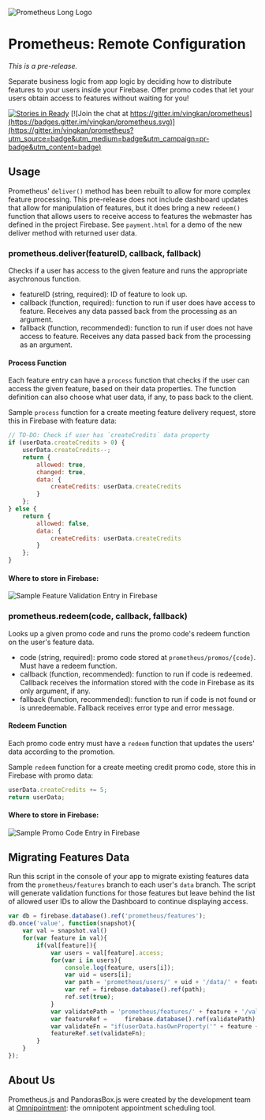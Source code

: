 ![Prometheus Long Logo](http://vingkan.github.io/prometheus/img/long-logo.png)

# Prometheus: Remote Configuration
_This is a pre-release._

Separate business logic from app logic by deciding how to distribute features to your users inside your Firebase. Offer promo codes that let your users obtain access to features without waiting for you!

[![Stories in Ready](https://badge.waffle.io/vingkan/prometheus.png?label=ready&title=Ready)](https://waffle.io/vingkan/prometheus) [![Join the chat at https://gitter.im/vingkan/prometheus](https://badges.gitter.im/vingkan/prometheus.svg)](https://gitter.im/vingkan/prometheus?utm_source=badge&utm_medium=badge&utm_campaign=pr-badge&utm_content=badge)

## Usage
Prometheus' `deliver()` method has been rebuilt to allow for more complex feature processing. This pre-release does not include dashboard updates that allow for manipulation of features, but it does bring a new `redeem()` function that allows users to receive access to features the webmaster has defined in the project Firebase. See `payment.html` for a demo of the new deliver method with returned user data.

### prometheus.deliver(featureID, callback, fallback)
Checks if a user has access to the given feature and runs the appropriate asychronous function.
+ featureID (string, required): ID of feature to look up.
+ callback (function, required): function to run if user does have access to feature. Receives any data passed back from the processing as an argument.
+ fallback (function, recommended): function to run if user does not have access to feature. Receives any data passed back from the processing as an argument.

#### Process Function
Each feature entry can have a `process` function that checks if the user can access the given feature, based on their data properties. The function definition can also choose what user data, if any, to pass back to the client.

Sample `process` function for a create meeting feature delivery request, store this in Firebase with feature data:
```javascript
// TO-DO: Check if user has `createCredits` data property
if (userData.createCredits > 0) {
	userData.createCredits--;
	return {
		allowed: true,
		changed: true,
		data: {
		    createCredits: userData.createCredits
		}
	};
} else {
	return {
		allowed: false,
		data: {
		    createCredits: userData.createCredits
		}
	};
}
```
#### Where to store in Firebase:

![Sample Feature Validation Entry in Firebase](https://raw.githubusercontent.com/vingkan/prometheus/master/img/sample-feature-entry.PNG)

### prometheus.redeem(code, callback, fallback)
Looks up a given promo code and runs the promo code's redeem function on the user's feature data.
+ code (string, required): promo code stored at `prometheus/promos/{code}`. Must have a redeem function.
+ callback (function, recommended): function to run if code is redeemed. Callback receives the information stored with the code in Firebase as its only argument, if any.
+ fallback (function, recommended): function to run if code is not found or is unredeemable. Fallback receives error type and error message.

#### Redeem Function
Each promo code entry must have a `redeem` function that updates the users' data according to the promotion.

Sample `redeem` function for a create meeting credit promo code, store this in Firebase with promo data:
```javascript
userData.createCredits += 5;
return userData;
```
#### Where to store in Firebase:

![Sample Promo Code Entry in Firebase](https://raw.githubusercontent.com/vingkan/prometheus/master/img/sample-promo-entry.PNG)

## Migrating Features Data
Run this script in the console of your app to migrate existing features data from the `prometheus/features` branch to each user's `data` branch. The script will generate validation functions for those features but leave behind the list of allowed user IDs to allow the Dashboard to continue displaying access.
```javascript
var db = firebase.database().ref('prometheus/features');
db.once('value', function(snapshot){
    var val = snapshot.val()
    for(var feature in val){
        if(val[feature]){
            var users = val[feature].access;
            for(var i in users){
                console.log(feature, users[i]);
                var uid = users[i];
                var path = 'prometheus/users/' + uid + '/data/' + feature;
                var ref = firebase.database().ref(path);
                ref.set(true);
            }
            var validatePath = 'prometheus/features/' + feature + '/validate/';
            var featureRef =     firebase.database().ref(validatePath);
            var validateFn = "if(userData.hasOwnProperty('" + feature + "')){if(userData['" + feature + "']){return {allowed: true, changed: false}}else{return {allowed: false}}}else{return {allowed: false}}";
            featureRef.set(validateFn);
        }
    }
});
```
## About Us
Prometheus.js and PandorasBox.js were created by the development team at [Omnipointment](https://www.omnipointment.com/): the omnipotent appointment scheduling tool.
